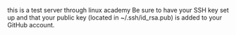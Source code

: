 this is a test server through linux academy
Be sure to have your SSH key set up and that your public key (located in ~/.ssh/id_rsa.pub) is added to your GitHub account.
